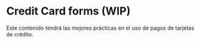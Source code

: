 # Credit Card forms (WIP)

Este contenido tendrá las mejores prácticas en el uso de pagos de tarjetas de
crédito.

